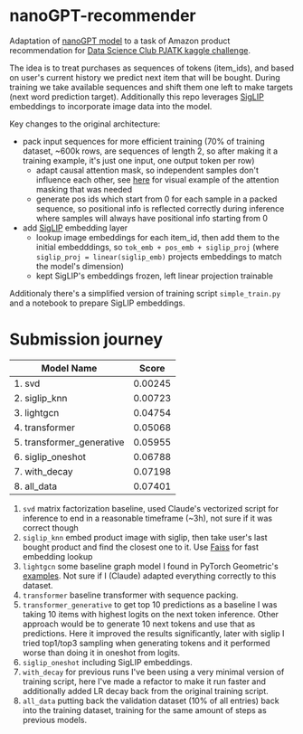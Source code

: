 # nanoGPT-recommender

Adaptation of [nanoGPT model](https://github.com/karpathy/nanoGPT) to a task of Amazon product recommendation for [Data Science Club PJATK kaggle challenge](https://www.kaggle.com/competitions/product-recommendation-challenge).

The idea is to treat purchases as sequences of tokens (item_ids), and based on user's current history we predict next item that will be bought. During training we take available sequences and shift them one left to make targets (next word prediction target).
Additionally this repo leverages [SigLIP](https://huggingface.co/docs/transformers/model_doc/siglip) embeddings to incorporate image data into the model.

Key changes to the original architecture:
- pack input sequences for more efficient training (70% of training dataset, ~600k rows, are sequences of length 2, so after making it a training example, it's just one input, one output token per row)
    - adapt causal attention mask, so independent samples don't influence each other, see [here](https://huggingface.co/blog/sirluk/llm-sequence-packing) for visual example of the attention masking that was needed
    - generate pos ids which start from 0 for each sample in a packed sequence, so positional info is reflected correctly during inference where samples will always have positional info starting from 0
- add [SigLIP](https://huggingface.co/docs/transformers/model_doc/siglip) embedding layer
    - lookup image embeddings for each item_id, then add them to the initial embedddings, so `tok_emb + pos_emb + siglip_proj` (where `siglip_proj = linear(siglip_emb)` projects embeddings to match the model's dimension)
    - kept SigLIP's embeddings frozen, left linear projection trainable

Additionaly there's a simplified version of training script `simple_train.py` and a notebook to prepare SigLIP embeddings.

# Submission journey

| Model Name | Score |
|------------|-------|
| 1. svd | 0.00245 |
| 2. siglip_knn | 0.00723 |
| 3. lightgcn | 0.04754 |
| 4. transformer | 0.05068 |
| 5. transformer_generative | 0.05955 |
| 6. siglip_oneshot | 0.06788 |
| 7. with_decay | 0.07198 |
| 8. all_data | 0.07401 |

1. `svd` matrix factorization baseline, used Claude's vectorized script for inference to end in a reasonable timeframe (~3h), not sure if it was correct though
2. `siglip_knn` embed product image with siglip, then take user's last bought product and find the closest one to it. Use [Faiss](https://github.com/facebookresearch/faiss) for fast embedding lookup
3. `lightgcn` some baseline graph model I found in PyTorch Geometric's [examples](https://github.com/pyg-team/pytorch_geometric/blob/master/examples/lightgcn.py). Not sure if I (Claude) adapted everything correctly to this dataset.
4. `transformer` baseline transformer with sequence packing.
5. `transformer_generative` to get top 10 predictions as a baseline I was taking 10 items with highest logits on the next token inference. Other approach would be to generate 10 next tokens and use that as predictions. Here it improved the results significantly, later with siglip I tried top1/top3 sampling when generating tokens and it performed worse than doing it in oneshot from logits.
6. `siglip_oneshot` including SigLIP embeddings.
7. `with_decay` for previous runs I've been using a very minimal version of training script, here I've made a refactor to make it run faster and additionally added LR decay back from the original training script.
8. `all_data` putting back the validation dataset (10% of all entries) back into the training dataset, training for the same amount of steps as previous models.